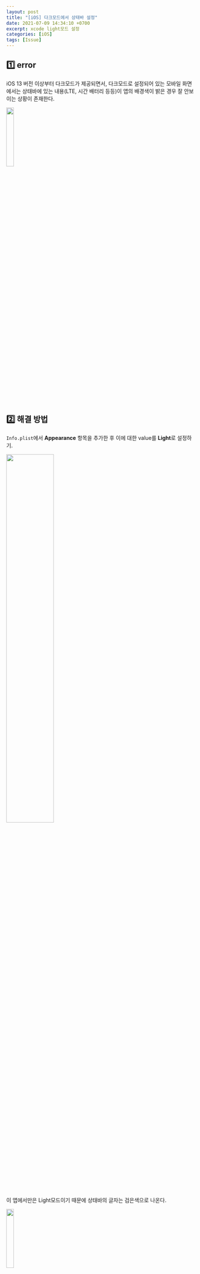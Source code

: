 ```yaml
---
layout: post
title: "[iOS] 다크모드에서 상태바 설정"
date: 2021-07-09 14:34:10 +0700
excerpt: xcode light모드 설정
categories: [iOS]
tags: [Issue]
---
```


## 1️⃣ error

iOS 13 버전 이상부터 다크모드가 제공되면서, 다크모드로 설정되어 있는 모바일 화면에서는 상태바에 있는 내용(LTE, 시간 배터리 등등)이 앱의 배경색이 밝은 경우 잘 안보이는 상황이 존재한다.

<img src="https://user-images.githubusercontent.com/47033052/125012242-d784e000-e0a4-11eb-91e3-e464c77c3083.png" width="20%"/>

## 2️⃣ 해결 방법

`Info.plist`에서 **Appearance** 항목을 추가한 후 이에 대한 value를 **Light**로 설정하기.

<img src="https://user-images.githubusercontent.com/47033052/124722328-e81e4480-df44-11eb-936a-d0612713e2d4.png" width="50%"/>

이 앱에서만은 Light모드이기 때문에 상태바의 글자는 검은색으로 나온다.

<img src="https://user-images.githubusercontent.com/47033052/125012243-d784e000-e0a4-11eb-9121-27ddbb2f96fc.png" width="20%"/>
